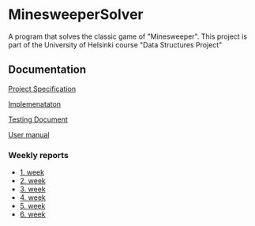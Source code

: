 # MinesweeperSolver
A program that solves the classic game of "Minesweeper". 
This project is part of the University of Helsinki course "Data Structures Project"

## Documentation

[Project Specification](https://github.com/Antsax/MinesweeperSolver/blob/master/documentation/project_specification.md)

[Implemenataton](https://github.com/Antsax/MinesweeperSolver/blob/master/documentation/implementation.md)

[Testing Document](https://github.com/Antsax/MinesweeperSolver/blob/master/documentation/testing.md)

[User manual](https://github.com/Antsax/MinesweeperSolver/blob/master/documentation/guide.md)

### Weekly reports

* [1. week](https://github.com/Antsax/MinesweeperSolver/blob/master/documentation/weeklyReports/weeklyReport1.md)
* [2. week](https://github.com/Antsax/MinesweeperSolver/blob/master/documentation/weeklyReports/weeklyReport2.md)
* [3. week](https://github.com/Antsax/MinesweeperSolver/blob/master/documentation/weeklyReports/weeklyReport3.md)
* [4. week](https://github.com/Antsax/MinesweeperSolver/blob/master/documentation/weeklyReports/weeklyReport4.md)
* [5. week](https://github.com/Antsax/MinesweeperSolver/blob/master/documentation/weeklyReports/weeklyReport5.md)
* [6. week](https://github.com/Antsax/MinesweeperSolver/blob/master/documentation/weeklyReports/weeklyReport6.md)